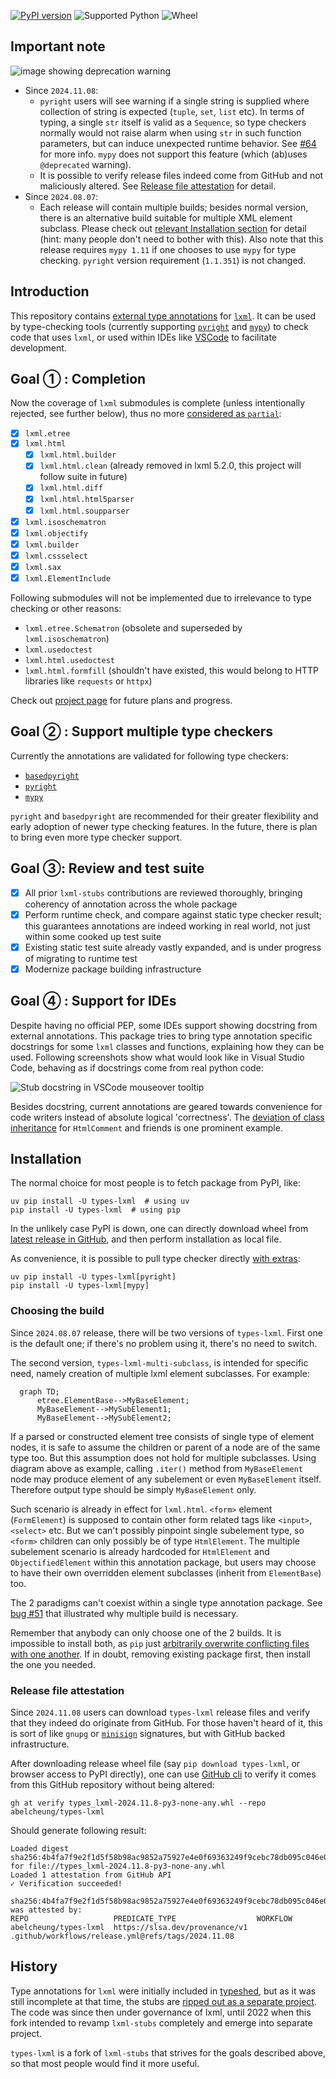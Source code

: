 [![PyPI version](https://img.shields.io/pypi/v/types-lxml.svg)](https://pypi.org/project/types-lxml/)
![Supported Python](https://img.shields.io/python/required-version-toml?tomlFilePath=https%3A%2F%2Fraw.githubusercontent.com%2Fabelcheung%2Ftypes-lxml%2Fmain%2Fpyproject.toml
)
![Wheel](https://img.shields.io/pypi/wheel/types-lxml.svg)

## Important note

![image showing deprecation warning](https://github.com/user-attachments/assets/6ab30a54-60e7-4e34-932a-2ac2e253c669)

- Since `2024.11.08`:
  - `pyright` users will see warning if a single string is supplied where collection of string is expected (`tuple`, `set`, `list` etc). In terms of typing, a single `str` itself is valid as a `Sequence`, so type checkers normally would not raise alarm when using `str` in such function parameters, but can induce unexpected runtime behavior. See [#64](https://github.com/abelcheung/types-lxml/issues/64) for more info. `mypy` does not support this feature (which (ab)uses `@deprecated` warning).
  - It is possible to verify release files indeed come from GitHub and not maliciously altered. See [Release file attestation](#release-file-attestation) for detail.
- Since `2024.08.07`:
  - Each release will contain multiple builds; besides normal version, there is an alternative build suitable for multiple XML element subclass. Please check out [relevant Installation section](#choosing-the-build) for detail (hint: many people don't need to bother with this). Also note that this release requires `mypy 1.11` if one chooses to use `mypy` for type checking. `pyright` version requirement (`1.1.351`) is not changed.

## Introduction

This repository contains [external type annotations](https://peps.python.org/pep-0561/) for [`lxml`](http://lxml.de/). It can be used by type-checking tools (currently supporting [`pyright`](https://github.com/Microsoft/pyright) and [`mypy`](https://pypi.org/project/mypy/)) to check code that uses `lxml`, or used within IDEs like [VSCode](https://code.visualstudio.com/) to facilitate development.

## Goal ① : Completion

Now the coverage of `lxml` submodules is complete (unless intentionally rejected, see further below), thus no more [considered as `partial`](https://peps.python.org/pep-0561/#partial-stub-packages):
  - [x] `lxml.etree`
  - [x] `lxml.html`
    - [x] `lxml.html.builder`
    - [x] `lxml.html.clean` (already removed in lxml 5.2.0, this project will follow suite in future)
    - [x] `lxml.html.diff`
    - [x] `lxml.html.html5parser`
    - [x] `lxml.html.soupparser`
  - [x] `lxml.isoschematron`
  - [x] `lxml.objectify`
  - [x] `lxml.builder`
  - [x] `lxml.cssselect`
  - [x] `lxml.sax`
  - [x] `lxml.ElementInclude`

Following submodules will not be implemented due to irrelevance to type checking or other reasons:

  - `lxml.etree.Schematron` (obsolete and superseded by `lxml.isoschematron`)
  - `lxml.usedoctest`
  - `lxml.html.usedoctest`
  - `lxml.html.formfill` (shouldn't have existed, this would belong to HTTP libraries like `requests` or `httpx`)

Check out [project page](https://github.com/abelcheung/types-lxml/projects) for future plans and progress.

## Goal ② : Support multiple type checkers

Currently the annotations are validated for following type checkers:

- [`basedpyright`](https://github.com/DetachHead/basedpyright)
- [`pyright`](https://github.com/microsoft/pyright)
- [`mypy`](https://github.com/python/mypy)

`pyright` and `basedpyright` are recommended for their greater flexibility and early adoption of newer type checking features. In the future, there is plan to bring even more type checker support.

## Goal ③: Review and test suite

- [x] All prior `lxml-stubs` contributions are reviewed thoroughly, bringing coherency of annotation across the whole package
- [x] Perform runtime check, and compare against static type checker result; this guarantees annotations are indeed working in real world, not just within some cooked up test suite
- [x] Existing static test suite already vastly expanded, and is under progress of migrating to runtime test
- [x] Modernize package building infrastructure

## Goal ④ : Support for IDEs

Despite having no official PEP, some IDEs support showing docstring from external annotations. This package tries to bring type annotation specific docstrings for some `lxml` classes and functions, explaining how they can be used. Following screenshots show what would look like in Visual Studio Code, behaving as if docstrings come from real python code:

![Stub docstring in VSCode mouseover tooltip](https://user-images.githubusercontent.com/83110/277119481-debbd929-afbd-4f59-b9e6-52a1f7f23241.png)

Besides docstring, current annotations are geared towards convenience for code writers instead of absolute logical 'correctness'. The [deviation of class inheritance](https://github.com/abelcheung/types-lxml/wiki/Element-inheritance-change) for `HtmlComment` and friends is one prominent example.


## Installation

The normal choice for most people is to fetch package from PyPI, like:

    uv pip install -U types-lxml  # using uv
    pip install -U types-lxml  # using pip

In the unlikely case PyPI is down, one can directly download wheel from [latest release in GitHub](https://github.com/abelcheung/types-lxml/releases/latest), and then perform installation as local file.

As convenience, it is possible to pull type checker directly [with extras](https://peps.python.org/pep-0508/#extras):

    uv pip install -U types-lxml[pyright]
    pip install -U types-lxml[mypy]

### Choosing the build

Since `2024.08.07` release, there will be two versions of `types-lxml`. First one is the default one; if there's no problem using it, there's no need to switch.

The second version, `types-lxml-multi-subclass`, is intended for specific need, namely creation of multiple lxml element subclasses. For example:

```mermaid
  graph TD;
      etree.ElementBase-->MyBaseElement;
      MyBaseElement-->MySubElement1;
      MyBaseElement-->MySubElement2;
```

If a parsed or constructed element tree consists of single type of element nodes, it is safe to assume the children or parent of a node are of the same type too. But this assumption does not hold for multiple subclasses. Using diagram above as example, calling `.iter()` method from `MyBaseElement` node may produce element of any subelement or even `MyBaseElement` itself.
Therefore output type should be simply `MyBaseElement` only.

Such scenario is already in effect for `lxml.html`. `<form>` element (`FormElement`) is supposed to contain other form related tags like `<input>`, `<select>` etc. But we can't possibly pinpoint single subelement type, so `<form>` children can only possibly be of type `HtmlElement`. The multiple subelement scenario is already hardcoded for `HtmlElement` and `ObjectifiedElement` within this annotation package, but users may choose to have their own overridden element subclasses (inherit from `ElementBase`) too.

The 2 paradigms can't coexist within a single type annotation package. See [bug #51](https://github.com/abelcheung/types-lxml/issues/51) that illustrated why multiple build is necessary.

Remember that anybody can only choose one of the 2 builds. It is impossible to install both, as `pip` just [arbitrarily overwrite conflicting files with one another](https://github.com/pypa/pip/issues/4625). If in doubt, removing existing package first, then install the one you needed.


### Release file attestation

Since `2024.11.08` users can download `types-lxml` release files and verify that they indeed do originate from GitHub. For those haven't heard of it, this is sort of like `gnupg` or [`minisign`](https://jedisct1.github.io/minisign/) signatures, but with GitHub backed infrastructure.

After downloading release wheel file (say `pip download types-lxml`, or browser access to PyPI directly), one can use [GitHub cli](https://cli.github.com/) to verify it comes from this GitHub repository without being altered:

```
gh at verify types_lxml-2024.11.8-py3-none-any.whl --repo abelcheung/types-lxml
```

Should generate following result:

```
Loaded digest sha256:4b4fa7f9e2f1d5f58b98ac9852a75927e4e0f69363249f9cebc78db095c046e0 for file://types_lxml-2024.11.8-py3-none-any.whl
Loaded 1 attestation from GitHub API
✓ Verification succeeded!

sha256:4b4fa7f9e2f1d5f58b98ac9852a75927e4e0f69363249f9cebc78db095c046e0 was attested by:
REPO                   PREDICATE_TYPE                  WORKFLOW
abelcheung/types-lxml  https://slsa.dev/provenance/v1  .github/workflows/release.yml@refs/tags/2024.11.08
```


## History

Type annotations for `lxml` were initially included in [typeshed](https://www.github.com/python/typeshed), but as it was still incomplete at that time, the stubs are [ripped out as a separate project](https://github.com/python/typeshed/issues/525). The code was since then under governance of lxml, until 2022 when this fork intended to revamp `lxml-stubs` completely and emerge into separate project.

`types-lxml` is a fork of `lxml-stubs` that strives for the goals described above, so that most people would find it more useful.
